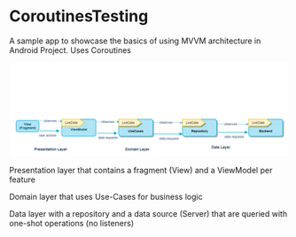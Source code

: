 # CoroutinesTesting
A sample app to showcase the basics of using MVVM architecture in Android Project. Uses Coroutines


![digital_sky_hld](app/src/main/res/mipmap-xxxhdpi/digital_sky_hld.png)

Presentation layer that contains a fragment (View) and a ViewModel per feature

Domain layer that uses Use-Cases for business logic

Data layer with a repository and a data source (Server) that are queried with one-shot operations (no listeners)
